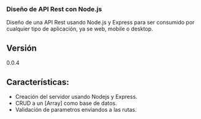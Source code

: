 ### Diseño de API Rest con Node.js

Diseño de una API Rest usando Node.js y Express para ser consumido por cualquier tipo de aplicación, ya se web, mobile o desktop.

## Versión
0.0.4

## Características:

- Creación del servidor usando Nodejs y Express.
- CRUD a un [Array] como base de datos.
- Validación de parametros enviandos a las rutas.